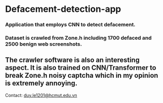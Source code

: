 # Defacement-detection-app  
### Application that employs CNN to detect defacement.  
### Dataset is crawled from Zone.h including 1700 defaced and 2500 benign web screenshots.  

The crawler software is also an interesting aspect. It is also trained on CNN/Transformer to break Zone.h noisy captcha which in my opinion is extremely annoying.  
--
Contact: duy.le1201@hcmut.edu.vn
